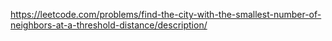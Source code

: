 https://leetcode.com/problems/find-the-city-with-the-smallest-number-of-neighbors-at-a-threshold-distance/description/
